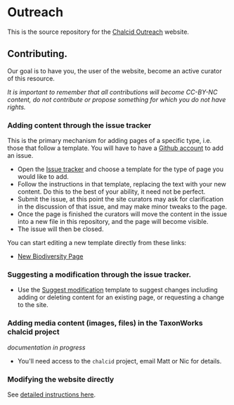 # Outreach

This is the source repository for the [Chalcid Outreach](http://outreach.chalcid.org) website.  

## Contributing.

Our goal is to have you, the user of the website, become an active curator of this resource.

_It is important to remember that all contributions will become CC-BY-NC content, do not contribute or propose something for which you do not have rights._

### Adding content through the issue tracker

This is the primary mechanism for adding pages of a specific type, i.e. those that follow a template.  You will have to have a [Github account](https://github.com/join) to add an issue.

* Open the [Issue tracker](https://github.com/chalcid/outreach/issues) and choose a template for the type of page you would like to add.
* Follow the instructions in that template, replacing the text with your new content.  Do this to the best of your ability, it need not be perfect. 
* Submit the issue, at this point the site curators may ask for clarification in the discussion of that issue, and may make minor tweaks to the page.
* Once the page is finished the curators will move the content in the issue into a new file in this repository, and the page will become visible.  
* The issue will then be closed.

You can start editing a new template directly from these links:

* [New Biodiversity Page](https://github.com/chalcid/outreach/issues/new?template=new-biodiversity-page.md)

### Suggesting a modification through the issue tracker.

* Use the [Suggest modification](https://github.com/chalcid/outreach/issues/new?template=suggest-modification.md) template to suggest changes including adding or deleting content for an existing page, or requesting a change to the site.

### Adding media content (images, files) in the TaxonWorks chalcid project

_documentation in progress_

* You'll need access to the `chalcid` project, email Matt or Nic for details.

### Modifying the website directly

See [detailed instructions here](CONTRIBUTING.md).
